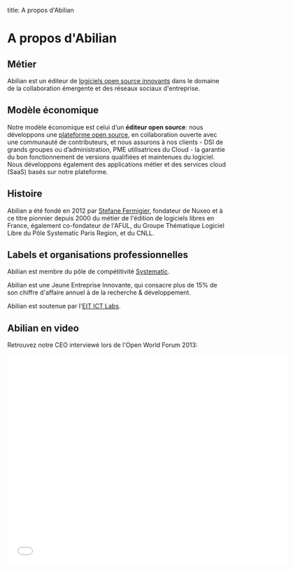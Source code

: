 title: A propos d'Abilian

# A propos d'Abilian

## Métier

Abilian est un éditeur de [logiciels open source innovants](/fr/solutions/) dans le domaine de la collaboration émergente et des réseaux sociaux d'entreprise.

## Modèle économique

Notre modèle économique est celui d’un **éditeur open source**: nous
développons une [plateforme open source](/fr/technologies/), en collaboration ouverte avec une
communauté de contributeurs, et nous assurons à nos clients - DSI de grands
groupes ou d’administration, PME utilisatrices du Cloud - la garantie du bon
fonctionnement de versions qualifiées et maintenues du logiciel. Nous
développons également des applications métier et des services cloud (SaaS)
basés sur notre plateforme.

## Histoire

Abilian a été fondé en 2012 par [Stefane Fermigier](http://www.fermigier.com/),
fondateur de Nuxeo et à ce titre pionnier depuis 2000 du métier de l'édition de
logiciels libres en France, également co-fondateur de l'AFUL, du Groupe
Thématique Logiciel Libre du Pôle Systematic Paris Region, et du CNLL.

## Labels et organisations professionnelles

<!--
<div class="post-img" style="float: right; margin-left: 20px;">
<img alt="logo JEI" height="120" width="120" src="/static/custom/logo-jei.jpg">
</div>
-->

Abilian est membre du pôle de compétitivité [Systematic](http://www.systematic-paris-region.org/).

Abilian est une Jeune Entreprise Innovante, qui consacre plus de 15% de son
chiffre d'affaire annuel à de la recherche &amp; développement.

Abilian est soutenue par l'[EIT ICT Labs](http://www.eitictlabs.eu/).

## Abilian en video

Retrouvez notre CEO interviewé lors de l'Open World Forum 2013:

<iframe width="640" height="480" src="//www.youtube.com/embed/RoTrT0aYCNs" frameborder="0" allowfullscreen></iframe>


